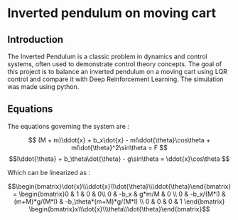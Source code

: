 # Inverted pendulum on moving cart

## Introduction 

The Inverted Pendulum is a classic problem in dynamics and control systems, often used to demonstrate control theory concepts. The goal of this project is to balance an inverted pendulum on a moving cart using LQR control and compare it with Deep Reinforcement Learning. The simulation was made using python.

## Equations

The equations governing the system are :

$$ (M + m)\ddot{x} + b_x\dot{x} - ml\ddot{\theta}\cos\theta + ml\dot{\theta}^2\sin\theta = F $$
$$l\ddot{\theta} + b_\theta\dot{\theta} - g\sin\theta = \ddot{x}\cos\theta $$

Which can be linearized as :

```math
\begin{bmatrix}\dot{x}\\\ddot{x}\\\dot{\theta}\\\ddot{\theta}\end{bmatrix} = \begin{bmatrix}0 & 1 & 0 & 0\\ 0 & -b_x & g*m/M & 0 \\ 0 & -b_x/(M*l) & (m+M)*g/(M*l) & -b_\theta*(m+M)*g/(M*l) \\ 0 & 0 & 0 & 1 \end{bmatrix} \begin{bmatrix}x\\\dot{x}\\\theta\\\dot{\theta}\end{bmatrix}
```


